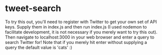 # tweet-search
To try this out, you'll need to register with Twitter to get your own set of API keys. Supply them in index.js and then run index.js (I used nodemon to facilitate development, it is not necessary if you merely want to try this out). Then navigate to localhost:3000 in your web browser and enter a query to search Twitter for! Note that if you merely hit enter without supplying a query the default value is 'cats' :)
